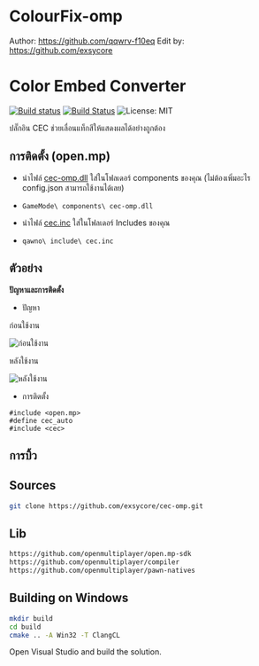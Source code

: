 # ColourFix-omp
Author: https://github.com/qqwrv-f10eq
Edit by: https://github.com/exsycore

# Color Embed Converter

[![Build status](https://ci.appveyor.com/api/projects/status/2qswo7s6hk8jiovf?svg=true)](https://ci.appveyor.com/project/Brian-Less/cec/branch/master) [![Build Status](https://app.travis-ci.com/Brian-Less/cec.svg?branch=master)](https://app.travis-ci.com/Brian-Less/cec) ![License: MIT](https://img.shields.io/badge/License-MIT-red.svg)

ปลั๊กอิน CEC ช่วยเลื่อนแท็กสีให้แสดงผลได้อย่างถูกต้อง

## การติดตั้ง (open.mp)
* นำไฟล์ [cec-omp.dll](cec-omp.dll) ใส่ในโฟลเดอร์ components ของคุณ (ไม่ต้องเพิ่มอะไร config.json สามารถใช้งานได้เลย)
* `
  GameMode\
    components\
      cec-omp.dll
`

* นำไฟล์ [cec.inc](cec.inc) ใส่ในโฟลเดอร์ Includes ของคุณ
* `
  qawno\
    include\
      cec.inc
`

## ตัวอย่าง
**ปัญหาและการติดตั้ง**

* ปัญหา

ก่อนใช้งาน

![ก่อนใช้งาน](https://i.imgur.com/M14TACI.png)

หลังใช้งาน

![หลังใช้งาน](https://i.imgur.com/UiuOF5B.png)

* การติดตั้ง
```Pawn
#include <open.mp>
#define cec_auto
#include <cec>
```

## การบิ้ว

## Sources
```bash
git clone https://github.com/exsycore/cec-omp.git
```

## Lib
```bash
https://github.com/openmultiplayer/open.mp-sdk
https://github.com/openmultiplayer/compiler
https://github.com/openmultiplayer/pawn-natives
```

## Building on Windows
```bash
mkdir build
cd build
cmake .. -A Win32 -T ClangCL
```
Open Visual Studio and build the solution.
    
